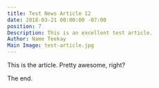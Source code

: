 ```yaml
---
title: Test News Article 12
date: 2018-03-21 00:00:00 -07:00
position: 7
Description: This is an excellent test article.
Author: Name Teekay
Main Image: test-article.jpg
---
```


This is the article. Pretty awesome, right?

The end.
